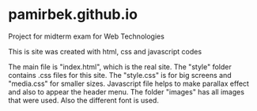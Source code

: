 # pamirbek.github.io
Project for midterm exam for Web Technologies

<p>This is site was created with html, css and javascript codes</p>
<p>The main file is "index.html", which is the real site. The "style" folder contains .css files for this site. The "style.css" is for big screens and "media.css" for
smaller sizes. Javascript file helps to make parallax effect and also to appear the header menu. The folder "images" has all images that were used. Also the different font is used.</p>

